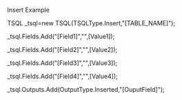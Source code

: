Insert Example

TSQL _tsql=new TSQL(TSQLType.Insert,"[TABLE_NAME]");

_tsql.Fields.Add("[Field1]","",[Value1]);

_tsql.Fields.Add("[Field2]","",[Value2]);

_tsql.Fields.Add("[Field3]","",[Value3]);

_tsql.Fields.Add("[Field4]","",[Value4]);

_tsql.Outputs.Add(OutputType.Inserted,"[OuputField]");



